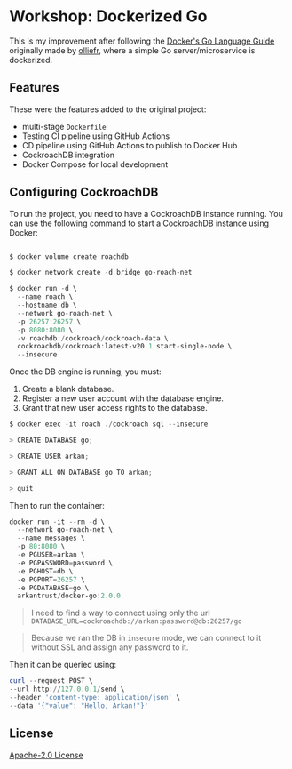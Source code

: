 # Workshop: Dockerized Go

This is my improvement after following the [Docker's Go Language Guide](https://docs.docker.com/language/golang/) originally made by [olliefr](https://www.linkedin.com/in/ofr/), where a simple Go server/microservice is dockerized.

## Features

These were the features added to the original project:

- multi-stage `Dockerfile`
- Testing CI pipeline using GitHub Actions
- CD pipeline using GitHub Actions to publish to Docker Hub
- CockroachDB integration
- Docker Compose for local development

## Configuring CockroachDB

To run the project, you need to have a CockroachDB instance running. You can use the following command to start a CockroachDB instance using Docker:

```powershell

$ docker volume create roachdb

$ docker network create -d bridge go-roach-net

$ docker run -d \
  --name roach \
  --hostname db \
  --network go-roach-net \
  -p 26257:26257 \
  -p 8080:8080 \
  -v roachdb:/cockroach/cockroach-data \
  cockroachdb/cockroach:latest-v20.1 start-single-node \
  --insecure
```

Once the DB engine is running, you must:

1. Create a blank database.
2. Register a new user account with the database engine.
3. Grant that new user access rights to the database.

```powershell
$ docker exec -it roach ./cockroach sql --insecure

> CREATE DATABASE go;

> CREATE USER arkan;

> GRANT ALL ON DATABASE go TO arkan;

> quit
```

Then to run the container:

```powershell
docker run -it --rm -d \
  --network go-roach-net \
  --name messages \
  -p 80:8080 \
  -e PGUSER=arkan \
  -e PGPASSWORD=password \
  -e PGHOST=db \
  -e PGPORT=26257 \
  -e PGDATABASE=go \
  arkantrust/docker-go:2.0.0
```

> I need to find a way to connect using only the url `DATABASE_URL=cockroachdb://arkan:password@db:26257/go`

> Because we ran the DB in `insecure` mode, we can connect to it without SSL and assign any password to it.

Then it can be queried using:

```powershell
curl --request POST \
--url http://127.0.0.1/send \
--header 'content-type: application/json' \
--data '{"value": "Hello, Arkan!"}'  
```

## License

[Apache-2.0 License](./LICENSE)
